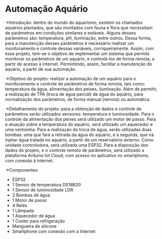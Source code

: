# Automação Aquário

->Introdução: dentro do mundo do aquarismo, existem os chamados aquários plantados, que são montados com fauna e flora que necessitam de parâmetros em condições similares e estáveis. Alguns desses parâmetros são: temperatura, pH, iluminação, entre outros. Dessa forma, para a manutenção desses parâmetros é necessário realizar um monitoramento e controle dessas variáveis, corriqueiramente. Assim, com esse projeto, tem-se o objetivo de implementar um sistema que permita monitorar os parâmetros de um aquário, e controlá-los de forma remota, a partir de acesso à internet. Permintindo, assim, facilitar a manutenção do aquário, a partir de sua automação.

->Objetivo do projeto: realizar a automação de um aquário para o monitoramento e controle de parâmetros de forma remota, tais como: temperatura da água, alimentação dos peixes, iluminação. Além de permitir, a realização de TPA (troca de água parcial) da água do aquário, para normalização dos parâmetros, de forma manual (remota) ou automática.
  
->Detalhamento do projeto: para a obtenção de dados e controle de parâmetros serão utilizados sensores: temperatura e luminosidade. Para o controle da alimentação dos peixes será utilizado um motor de passo. Para a atuação sobre a temperatura do aquário, será utilizado um aquecedor e uma ventoinha. Para a realização da troca de água, serão utilizadas duas bombas: uma que fará a retirada da água do aquário, e a segunda, que irá injetar água tratada no aquário, a partir de um reservatório externo. Como unidade controlodora, será utilizada uma ESP32. Para a disposição dos dados do projeto, e o controle remoto de parâmetros, será utilizado a plataforma Arduino Iot Cloud, com acesso no aplicativo no smartphone, com conexão à internet.

->Componentes: 
- ESP32
- 1 Sensor de temperatura DS18B20
- 1 Sensor de luminosidade LDR
- 2 Bombas de água
- 1 Motor de passo
- 4 Relés 
- 1 Lâmpada 
- 1 Aquecedor de água
- 1 Cooler para refrigeração
- Mangueira de silicone
- Smartphone com conexão com a Internet
               
